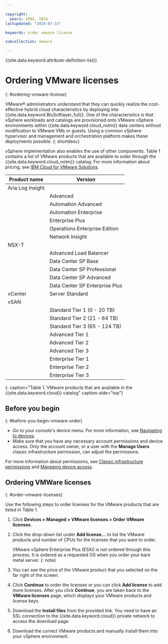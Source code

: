 ```yaml
---

copyright:
  years: 1994, 2024
lastupdated: "2024-07-15"

keywords: order vmware license

subcollection: vmware

---
```


{{site.data.keyword.attribute-definition-list}}

# Ordering VMware licenses
{: #ordering-vmware-license}

VMware&reg; administrators understand that they can quickly realize the cost-effective hybrid cloud characteristics by deploying into {{site.data.keyword.BluSoftlayer_full}}. One of the characteristics is that vSphere workloads and catalogs are provisioned onto VMware vSphere environments within {{site.data.keyword.cloud_notm}} data centers without modification to VMware VMs or guests. Using a common vSphere hypervisor and management and orchestration platform makes these deployments possible.
{: shortdesc}

vSphere implementation also enables the use of other components. Table 1 contains a list of VMware products that are available to order through the {{site.data.keyword.cloud_notm}} catalog. For more information about pricing, see [IBM Cloud for VMware Solutions](https://www.ibm.com/cloud/vmware).

|Product name| Version |
|---|---|
| Aria Log Insight | |
| | Advanced |
| | Automation Advanced|
| | Automation Enterprise|
| | Enterprise Plus|
| | Operations Enterprise Edition|
| | Network Insight|
| NSX-T| |
| | Advanced Load Balancer|
| | Data Center SP Base|
| | Data Center SP Professional|
| | Data Center SP Advanced|
| | Data Center SP Enterprise Plus|
| vCenter | Server Standard |
| vSAN | |
| | Standard Tier 1 (0 - 20 TB)|
| | Standard Tier 2 (21 - 64 TB)|
|  | Standard Tier 3 (65 - 124 TB)|
|  | Advanced Tier 1 |
|  | Advanced Tier 2 |
|  | Advanced Tier 3 |
|  | Enterprise Tier 1 |
|  | Enterprise Tier 2 |
|  | Enterprise Tier 3 |
{: caption="Table 1. VMware products that are available in the {{site.data.keyword.cloud}} catalog" caption-side="top"}

## Before you begin
{: #before-you-begin-vmware-order}

* Go to your console's device menu. For more information, see [Navigating to devices](/docs/bare-metal?topic=virtual-servers-navigating-devices).
* Make sure that you have any necessary account permissions and device access. Only the account owner, or a user with the **Manage Users** classic infrastructure permission, can adjust the permissions.

For more information about permissions, see [Classic infrastructure permissions](/docs/account?topic=account-infrapermission#infrapermission) and [Managing device access](/docs/virtual-servers?topic=virtual-servers-managing-device-access).

## Ordering VMWare licenses
{: #order-vmware-licenses}

Use the following steps to order licenses for the VMware products that are listed in Table 1.

1. Click **Devices > Managed > VMware licenses > Order VMware licenses**.
1. Click the drop-down list under **Add license...** to list the VMware products and number of CPUs for the licenses that you want to order.

   VMware vSphere Enterprise Plus (ESXi) is not ordered through this process. It is ordered as a requested OS when you order your bare metal server.
   {: note}

1. You can see the price of the VMware product that you selected on the far right of the screen.
1. Click **Continue** to order the licenses or you can click **Add license** to add more licenses. After you click **Continue**, you are taken back to the **VMware licenses** page, which displays your VMware products and license keys.
1. Download the **Install files** from the provided link. You need to have an SSL connection to the {{site.data.keyword.cloud}} private network to access the download page.
1. Download the correct VMware products and manually install them into your vSphere environment.
